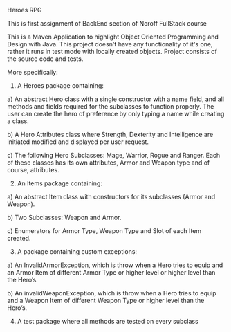 Heroes RPG

This is first assignment of BackEnd section of Noroff FullStack course

This is a Maven Application to highlight Object Oriented Programming and Design with Java.
This project doesn't have any functionality of it's one, rather it runs in test
mode with locally created objects. Project consists of the source code and tests. 

More specifically:  

1)	A Heroes package containing:  

a)	An abstract Hero class with a single constructor with a name field, and all methods
and fields required for the subclasses to function properly. The user can create the hero of preference by only typing a name while creating a class.  

b)	A Hero Attributes class where Strength, Dexterity and Intelligence are initiated modified and displayed per user request. 

c)	The following Hero Subclasses: Mage, Warrior, Rogue and Ranger. Each of these classes has its own attributes, Armor and Weapon type and of course, attributes. 

2)	An Items package containing:

a)	An abstract Item class with constructors for its subclasses (Armor and Weapon).

b)	Two Subclasses: Weapon and Armor.

c)	Enumerators for Armor Type, Weapon Type and Slot of each Item created.

3)	A package containing custom exceptions:

a)	An InvalidArmorException, which is throw when a Hero tries to equip and an Armor Item of different Armor Type or higher level or higher level than the Hero’s.

b)	An invalidWeaponException, which is throw when a Hero tries to equip and a Weapon Item of different Weapon Type or higher level than the Hero’s.

4)	A test package where all methods are tested on every subclass






		



